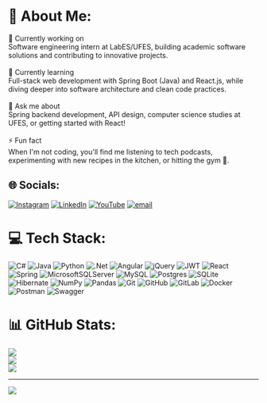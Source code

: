# 💫 About Me:
🔭 Currently working on<br>Software engineering intern at LabES/UFES, building academic software solutions and contributing to innovative projects.<br><br>🌱 Currently learning<br>Full-stack web development with Spring Boot (Java) and React.js, while diving deeper into software architecture and clean code practices.<br><br>💬 Ask me about<br>Spring backend development, API design, computer science studies at UFES, or getting started with React!<br><br>⚡ Fun fact<br>When I'm not coding, you'll find me listening to tech podcasts, experimenting with new recipes in the kitchen, or hitting the gym 💪.


## 🌐 Socials:
[![Instagram](https://img.shields.io/badge/Instagram-%23E4405F.svg?logo=Instagram&logoColor=white)](https://instagram.com/matheus_deoliveira_) [![LinkedIn](https://img.shields.io/badge/LinkedIn-%230077B5.svg?logo=linkedin&logoColor=white)](https://linkedin.com/in/matheus-de-oliveira-lima) [![YouTube](https://img.shields.io/badge/YouTube-%23FF0000.svg?logo=YouTube&logoColor=white)](https://youtube.com/@@matheus_deoliveira_) [![email](https://img.shields.io/badge/Email-D14836?logo=gmail&logoColor=white)](mailto:matheusdeoliveiraes@gmail.com) 

# 💻 Tech Stack:
![C#](https://img.shields.io/badge/c%23-%23239120.svg?style=for-the-badge&logo=csharp&logoColor=white) ![Java](https://img.shields.io/badge/java-%23ED8B00.svg?style=for-the-badge&logo=openjdk&logoColor=white) ![Python](https://img.shields.io/badge/python-3670A0?style=for-the-badge&logo=python&logoColor=ffdd54) ![.Net](https://img.shields.io/badge/.NET-5C2D91?style=for-the-badge&logo=.net&logoColor=white) ![Angular](https://img.shields.io/badge/angular-%23DD0031.svg?style=for-the-badge&logo=angular&logoColor=white) ![jQuery](https://img.shields.io/badge/jquery-%230769AD.svg?style=for-the-badge&logo=jquery&logoColor=white) ![JWT](https://img.shields.io/badge/JWT-black?style=for-the-badge&logo=JSON%20web%20tokens) ![React](https://img.shields.io/badge/react-%2320232a.svg?style=for-the-badge&logo=react&logoColor=%2361DAFB) ![Spring](https://img.shields.io/badge/spring-%236DB33F.svg?style=for-the-badge&logo=spring&logoColor=white) ![MicrosoftSQLServer](https://img.shields.io/badge/Microsoft%20SQL%20Server-CC2927?style=for-the-badge&logo=microsoft%20sql%20server&logoColor=white) ![MySQL](https://img.shields.io/badge/mysql-4479A1.svg?style=for-the-badge&logo=mysql&logoColor=white) ![Postgres](https://img.shields.io/badge/postgres-%23316192.svg?style=for-the-badge&logo=postgresql&logoColor=white) ![SQLite](https://img.shields.io/badge/sqlite-%2307405e.svg?style=for-the-badge&logo=sqlite&logoColor=white) ![Hibernate](https://img.shields.io/badge/Hibernate-59666C?style=for-the-badge&logo=Hibernate&logoColor=white) ![NumPy](https://img.shields.io/badge/numpy-%23013243.svg?style=for-the-badge&logo=numpy&logoColor=white) ![Pandas](https://img.shields.io/badge/pandas-%23150458.svg?style=for-the-badge&logo=pandas&logoColor=white) ![Git](https://img.shields.io/badge/git-%23F05033.svg?style=for-the-badge&logo=git&logoColor=white) ![GitHub](https://img.shields.io/badge/github-%23121011.svg?style=for-the-badge&logo=github&logoColor=white) ![GitLab](https://img.shields.io/badge/gitlab-%23181717.svg?style=for-the-badge&logo=gitlab&logoColor=white) ![Docker](https://img.shields.io/badge/docker-%230db7ed.svg?style=for-the-badge&logo=docker&logoColor=white) ![Postman](https://img.shields.io/badge/Postman-FF6C37?style=for-the-badge&logo=postman&logoColor=white) ![Swagger](https://img.shields.io/badge/-Swagger-%23Clojure?style=for-the-badge&logo=swagger&logoColor=white)
# 📊 GitHub Stats:
![](https://github-readme-stats.vercel.app/api?username=70MatheuS07&theme=onedark&hide_border=false&include_all_commits=false&count_private=false)<br/>
![](https://nirzak-streak-stats.vercel.app/?user=70MatheuS07&theme=onedark&hide_border=false)<br/>
![](https://github-readme-stats.vercel.app/api/top-langs/?username=70MatheuS07&theme=onedark&hide_border=false&include_all_commits=false&count_private=false&layout=compact)

---
[![](https://visitcount.itsvg.in/api?id=70MatheuS07&icon=0&color=0)](https://visitcount.itsvg.in)

<!-- Proudly created with GPRM ( https://gprm.itsvg.in ) -->
